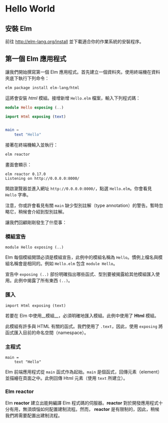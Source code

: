 # Hello World

## 安裝 Elm

前往 http://elm-lang.org/install 並下載適合你的作業系統的安裝程序。

## 第一個 Elm 應用程式

讓我們開始撰寫第一個 Elm 應用程式。首先建立一個資料夾。使用終端機在資料夾底下執行下列命令：

```bash
elm package install elm-lang/html
```

這將會安裝 _html_ 模組。接增新增 `Hello.elm` 檔案，輸入下列程式碼：

```elm
module Hello exposing (..)

import Html exposing (text)


main =
    text "Hello"
```

接著在終端機輸入並執行：

```bash
elm reactor
```

畫面會顯示：

```
elm reactor 0.17.0
Listening on http://0.0.0.0:8000/
```

開啟瀏覽器並進入網址 `http://0.0.0.0:8000/`，點選 `Hello.elm`。你會看見 `Hello` 字串。

注意，你或許會看見有關 `main` 缺少型別註解（type annotation）的警告。暫時忽略它，稍候會介紹到型別註解。

讓我們回顧剛剛發生了什麼事：

### 模組宣告

```
module Hello exposing (..)
```

Elm 每個模組開頭必須是模組宣告，此例中的模組名稱為 `Hello`。慣例上檔名與模組名稱會是相同的。例如 `Hello.elm` 包含 `module Hello`。

宣告中 `exposing (..)` 部份明確指出哪些函式、型別要被揭露給其他模組匯入使用。此例中揭露了所有東西 `(..)`。

### 匯入

```
import Html exposing (text)
```

若要在 Elm 中使用__模組__，必須明確地匯入模組。此例中使用了 __Html__ 模組。

此模組有許多與 HTML 有關的函式。我們使用了 `.text`，因此，使用 `exposing` 將函式匯入目前的命名空間（namespace）。

### 主程式

```
main =
    text "Hello"
```

Elm 前端應用程式從 `main` 函式作為起始。`main` 是個函式，回傳元素（element）並描繪在頁面之中。此例回傳 Html 元素（使用 `text` 所建立）。

### Elm reactor

Elm __reactor__ 建立出能夠編譯 Elm 程式碼的伺服器。__reactor__ 對於開發應用程式十分有用，無須煩惱如何配置建制流程。然而， __reactor__ 是有限制的，因此，稍候我們將需要配置出建制流程。
